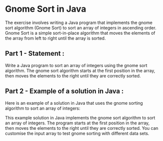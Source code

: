 # Gnome Sort in Java
The exercise involves writing a Java program that implements the gnome sort algorithm (Gnome Sort) to sort an array of integers in ascending order. Gnome Sort is a simple sort-in-place algorithm that moves the elements of the array from left to right until the array is sorted.

## Part 1 - Statement :
Write a Java program to sort an array of integers using the gnome sort algorithm. The gnome sort algorithm starts at the first position in the array, then moves the elements to the right until they are correctly sorted.

## Part 2 - Example of a solution in Java :
Here is an example of a solution in Java that uses the gnome sorting algorithm to sort an array of integers:

This example solution in Java implements the gnome sort algorithm to sort an array of integers. The program starts at the first position in the array, then moves the elements to the right until they are correctly sorted. You can customise the input array to test gnome sorting with different data sets.